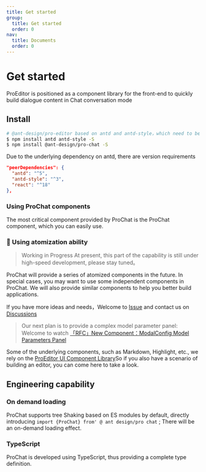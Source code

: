 ```yaml
---
title: Get started
group:
  title: Get started
  order: 0
nav:
  title: Documents
  order: 0
---
```


# Get started

ProEditor is positioned as a component library for the front-end to quickly build dialogue content in Chat conversation mode

## Install

```bash
# @ant-design/pro-editor based on antd and antd-style，which need to be installed in the project
$ npm install antd antd-style -S
$ npm install @ant-design/pro-chat -S
```

Due to the underlying dependency on antd, there are version requirements

```json
"peerDependencies": {
  "antd": "^5",
  "antd-style": "^3",
  "react": "^18"
},
```

### Using ProChat components

The most critical component provided by ProChat is the ProChat component, which you can easily use.

<code src="./demos/base.tsx" ></code>

### 🚧 Using atomization ability

> Working in Progress At present, this part of the capability is still under high-speed development, please stay tuned。

ProChat will provide a series of atomized components in the future. In special cases, you may want to use some independent components in ProChat. We will also provide similar components to help you better build applications.

If you have more ideas and needs，Welcome to [Issue](https://github.com/ant-design/pro-chat/issues) and contact us on [Discussions](https://github.com/ant-design/pro-chat/discussions)

> Our next plan is to provide a complex model parameter panel: Welcome to watch [「RFC」New Component：ModalConfig Model Parameters Panel](https://github.com/ant-design/pro-chat/discussions/58)

Some of the underlying components, such as Markdown, Highlight, etc., we rely on the [ProEditor UI Component Library](https://github.com/ant-design/pro-editor)So if you also have a scenario of building an editor, you can come here to take a look.

## Engineering capability

### On demand loading

ProChat supports tree Shaking based on ES modules by default, directly introducing `import {ProChat} from' @ ant design/pro chat` ; There will be an on-demand loading effect.

### TypeScript

ProChat is developed using TypeScript, thus providing a complete type definition.
